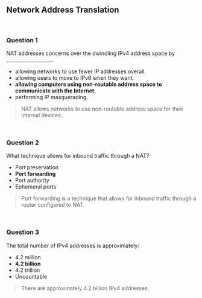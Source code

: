 ## Network Address Translation

<br>

### Question 1

NAT addresses concerns over the dwindling IPv4 address space by ___________________.

* allowing networks to use fewer IP addresses overall.
* allowing users to move to IPv6 when they want.
* **allowing computers using non-routable address space to communicate with the Internet.**
* performing IP masquerading.

> NAT allows networks to use non-routable address space for their internal devices.

<br>

### Question 2

What technique allows for inbound traffic through a NAT?

* Port preservation
* **Port forwarding**
* Port authority
* Ephemeral ports

> Port forwarding is a technique that allows for inbound traffic through a router configured to NAT.

<br>

### Question 3

The total number of IPv4 addresses is approximately:

* 4.2 million
* **4.2 billion**
* 4.2 trillion
* Uncountable

> There are approximately 4.2 billion IPv4 addresses.
